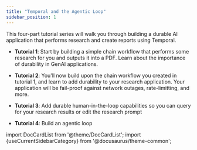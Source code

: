 ```yaml
---
title: "Temporal and the Agentic Loop"
sidebar_position: 1
---
```


This four-part tutorial series will walk you through building a durable AI application that performs research and create reports using Temporal.

- **Tutorial 1**: Start by building a simple chain workflow that performs some research for you and outputs it into a PDF. Learn about the importance of durability in GenAI applications.

- **Tutorial 2**: You'll now build upon the chain workflow you created in tutorial 1, and learn to add durability to your research application. Your application will be fail-proof against network outages, rate-limitting, and more.

- **Tutorial 3**: Add durable human-in-the-loop capabilities so you can query for your research results or edit the research prompt

- **Tutorial 4**: Build an agentic loop

import DocCardList from '@theme/DocCardList';
import {useCurrentSidebarCategory} from '@docusaurus/theme-common';

<DocCardList items={useCurrentSidebarCategory().items}/>
